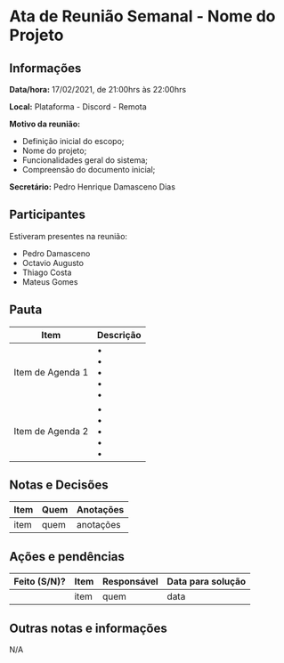 # Ata de Reunião Semanal - Nome do Projeto

## Informações
**Data/hora:** 17/02/2021, de 21:00hrs às 22:00hrs

**Local:** Plataforma - Discord - Remota 

**Motivo da reunião:** 
 * Definição inicial do escopo;
 * Nome do projeto;
 * Funcionalidades geral do sistema;
 * Compreensão do documento inicial;

**Secretário:** Pedro Henrique Damasceno Dias  

## Participantes
Estiveram presentes na reunião:
- Pedro Damasceno
- Octavio Augusto
- Thiago Costa
- Mateus Gomes

## Pauta

Item | Descrição
---- | ----
Item de Agenda 1 | • <br>• <br>• <br>• <br>• 
Item de Agenda 2 | • <br>• <br>• <br>• <br>• 

## Notas e Decisões
Item | Quem | Anotações |
---- | ---- | ---- |
item | quem | anotações |


## Ações e pendências
| Feito (S/N)? | Item | Responsável | Data para solução |
| ---- | ---- | ---- | ---- |
| | item | quem | data |

## Outras notas e informações
N/A

